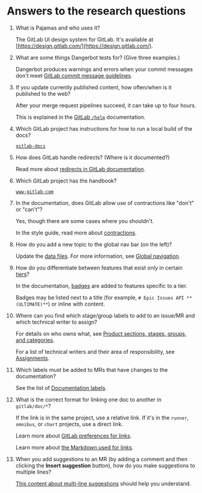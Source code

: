 # Answers to the research questions

1. What is Pajamas and who uses it?

   The GitLab UI design system for GitLab. It's available at [https://design.gitlab.com/](https://design.gitlab.com/).

1. What are some things Dangerbot tests for? (Give three examples.)

   Dangerbot produces warnings and errors when your commit messages don't meet [GitLab commit message guidelines](https://docs.gitlab.com/ee/development/contributing/merge_request_workflow.html#commit-messages-guidelines).

1. If you update currently published content, how often/when is it published to the web?

   After your merge request pipelines succeed, it can take up to four hours.

   This is explained in the [GitLab `/help`](https://docs.gitlab.com/ee/development/documentation/#gitlab-help) documentation.

1. Which GitLab project has instructions for how to run a local build of the docs?

   [`gitlab-docs`](https://gitlab.com/gitlab-org/gitlab-docs)

1. How does GitLab handle redirects? (Where is it documented?)

   Read more about [redirects in GitLab documentation](https://docs.gitlab.com/ee/development/documentation/redirects.html).

1. Which GitLab project has the handbook?

   [`www-gitlab-com`](https://gitlab.com/gitlab-com/www-gitlab-com)

1. In the documentation, does GitLab allow use of contractions like "don't" or "can't"?

   Yes, though there are some cases where you shouldn't.

   In the style guide, read more about [contractions](https://docs.gitlab.com/ee/development/documentation/styleguide/#contractions).

1. How do you add a new topic to the global nav bar (on the left)?

   Update the [data files](https://gitlab.com/gitlab-org/gitlab-docs/tree/main/content/_data). For more information, see [Global navigation](https://docs.gitlab.com/ee/development/documentation/site_architecture/global_nav.html).

1. How do you differentiate between features that exist only in certain [tiers](https://about.gitlab.com/handbook/marketing/product-marketing/tiers/)?

   In the documentation, [badges](https://docs.gitlab.com/ee/development/documentation/styleguide/#product-tier-badges) are added to features specific to a tier.

   Badges may be listed next to a title (for example, `# Epic Issues API **(ULTIMATE)**`) or inline with content.

1. Where can you find which stage/group labels to add to an issue/MR and which technical writer to assign?

   For details on who owns what, see [Product sections, stages, groups, and categories](https://about.gitlab.com/handbook/product/categories/).

   For a list of technical writers and their area of responsibility, see [Assignments](https://about.gitlab.com/handbook/engineering/technical-writing/#assignments).

1. Which labels must be added to MRs that have changes to the documentation?

   See the list of [Documentation labels](https://docs.gitlab.com/ee/development/documentation/workflow.html#documentation-labels).

1. What is the correct format for linking one doc to another in `gitlab/doc/*`?

   If the link is in the same project, use a relative link. If it's in the `runner`, `omnibus`, or `chart` projects, use a direct link.

   Learn more about [GitLab preferences for links](https://docs.gitlab.com/ee/development/documentation/styleguide/#links).

   Learn more about [the Markdown used for links](https://docs.gitlab.com/ee/user/markdown.html#links).

1. When you add suggestions to an MR (by adding a comment and then clicking the **Insert suggestion** button), how do you make suggestions to multiple lines?

   [This content about multi-line suggestions](https://docs.gitlab.com/ee/user/project/merge_requests/reviews/suggestions.html#multi-line-suggestions) should help you understand.
